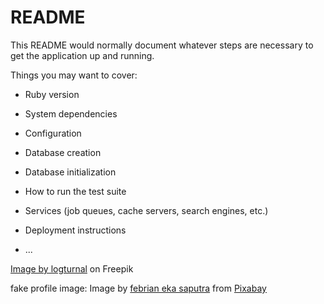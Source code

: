 # README

This README would normally document whatever steps are necessary to get the
application up and running.

Things you may want to cover:

* Ruby version

* System dependencies

* Configuration

* Database creation

* Database initialization

* How to run the test suite

* Services (job queues, cache servers, search engines, etc.)

* Deployment instructions

* ...


<a href="https://www.freepik.com/free-vector/colorful-gradient-kangaroo-logo-design-illustration_35188170.htm#query=logo&position=5&from_view=keyword&track=sph&uuid=79056031-f192-4df8-9fc4-01b5ae7acdb3">Image by logturnal</a> on Freepik

fake profile image: Image by <a href="https://pixabay.com/users/febrianes86-5873902/?utm_source=link-attribution&utm_medium=referral&utm_campaign=image&utm_content=5484713">febrian eka saputra</a> from <a href="https://pixabay.com//?utm_source=link-attribution&utm_medium=referral&utm_campaign=image&utm_content=5484713">Pixabay</a>